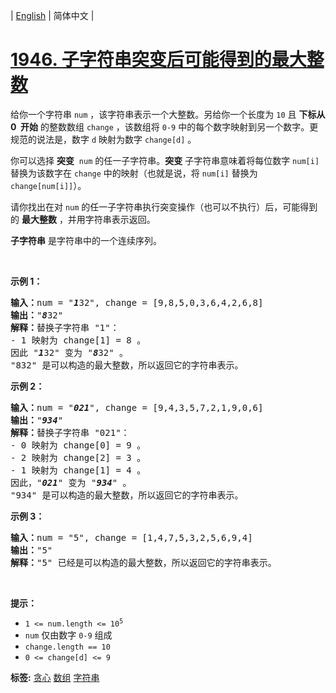 | [English](README_EN.md) | 简体中文 |

# [1946. 子字符串突变后可能得到的最大整数](https://leetcode-cn.com/problems/largest-number-after-mutating-substring)
<p>给你一个字符串 <code>num</code> ，该字符串表示一个大整数。另给你一个长度为 <code>10</code> 且 <strong>下标从 0&nbsp; 开始</strong> 的整数数组 <code>change</code> ，该数组将 <code>0-9</code> 中的每个数字映射到另一个数字。更规范的说法是，数字 <code>d</code> 映射为数字 <code>change[d]</code> 。</p>

<p>你可以选择 <strong>突变</strong>&nbsp; <code>num</code> 的任一子字符串。<strong>突变</strong> 子字符串意味着将每位数字 <code>num[i]</code> 替换为该数字在 <code>change</code> 中的映射（也就是说，将 <code>num[i]</code> 替换为 <code>change[num[i]]</code>）。</p>

<p>请你找出在对 <code>num</code> 的任一子字符串执行突变操作（也可以不执行）后，可能得到的 <strong>最大整数</strong> ，并用字符串表示返回。</p>

<p><strong>子字符串</strong> 是字符串中的一个连续序列。</p>

<p>&nbsp;</p>

<p><strong>示例 1：</strong></p>

<pre><strong>输入：</strong>num = "<strong><em>1</em></strong>32", change = [9,8,5,0,3,6,4,2,6,8]
<strong>输出：</strong>"<strong><em>8</em></strong>32"
<strong>解释：</strong>替换子字符串 "1"：
- 1 映射为 change[1] = 8 。
因此 "<strong><em>1</em></strong>32" 变为 "<strong><em>8</em></strong>32" 。
"832" 是可以构造的最大整数，所以返回它的字符串表示。
</pre>

<p><strong>示例 2：</strong></p>

<pre><strong>输入：</strong>num = "<strong><em>021</em></strong>", change = [9,4,3,5,7,2,1,9,0,6]
<strong>输出：</strong>"<strong><em>934</em></strong>"
<strong>解释：</strong>替换子字符串 "021"：
- 0 映射为 change[0] = 9 。
- 2 映射为 change[2] = 3 。
- 1 映射为 change[1] = 4 。
因此，"<strong><em>021</em></strong>" 变为 "<strong><em>934</em></strong>" 。
"934" 是可以构造的最大整数，所以返回它的字符串表示。 
</pre>

<p><strong>示例 3：</strong></p>

<pre><strong>输入：</strong>num = "5", change = [1,4,7,5,3,2,5,6,9,4]
<strong>输出：</strong>"5"
<strong>解释：</strong>"5" 已经是可以构造的最大整数，所以返回它的字符串表示。
</pre>

<p>&nbsp;</p>

<p><strong>提示：</strong></p>

<ul>
	<li><code>1 &lt;= num.length &lt;= 10<sup>5</sup></code></li>
	<li><code>num</code> 仅由数字 <code>0-9</code> 组成</li>
	<li><code>change.length == 10</code></li>
	<li><code>0 &lt;= change[d] &lt;= 9</code></li>
</ul>

**标签:**  [贪心](https://leetcode-cn.com/tag/greedy) [数组](https://leetcode-cn.com/tag/array) [字符串](https://leetcode-cn.com/tag/string) 